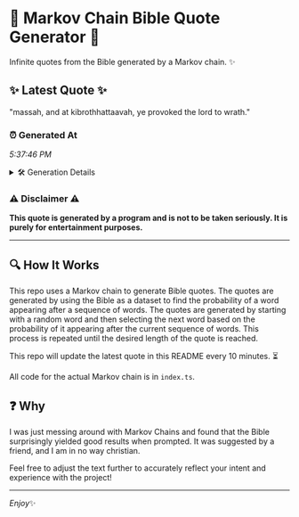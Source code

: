 # 📖 Markov Chain Bible Quote Generator 📖

Infinite quotes from the Bible generated by a Markov chain. ✨

## ✨ Latest Quote ✨
"massah, and at kibrothhattaavah, ye provoked the lord to wrath."

### ⏰ Generated At
*5:37:46 PM*

<details>
    <summary>🛠️ Generation Details</summary>
    <p>
        <strong>🌱 Seed:</strong> massah,<br>
        <strong>🔄 Iterations:</strong> 9<br>
        <strong>📜 Context History:</strong><br>[ massah, ]: and<br>[ massah,, and ]: at<br>[ massah,, and, at ]: kibrothhattaavah,<br>[ massah,, and, at, kibrothhattaavah, ]: ye<br>[ massah,, and, at, kibrothhattaavah,, ye ]: provoked<br>[ massah,, and, at, kibrothhattaavah,, ye, provoked ]: the<br>[ and, at, kibrothhattaavah,, ye, provoked, the ]: lord<br>[ at, kibrothhattaavah,, ye, provoked, the, lord ]: to<br>[ kibrothhattaavah,, ye, provoked, the, lord, to ]: wrath.<br>
    </p>
</details>

### ⚠️ Disclaimer ⚠️
**This quote is generated by a program and is not to be taken seriously. It is purely for entertainment purposes.**

---

## 🔍 How It Works

This repo uses a Markov chain to generate Bible quotes. The quotes are generated by using the Bible as a dataset to find the probability of a word appearing after a sequence of words. The quotes are generated by starting with a random word and then selecting the next word based on the probability of it appearing after the current sequence of words. This process is repeated until the desired length of the quote is reached.

This repo will update the latest quote in this README every 10 minutes. ⏳

All code for the actual Markov chain is in `index.ts`.

## ❓ Why

I was just messing around with Markov Chains and found that the Bible surprisingly yielded good results when prompted. 
It was suggested by a friend, and I am in no way christian.

Feel free to adjust the text further to accurately reflect your intent and experience with the project!

---

*Enjoy*✨
